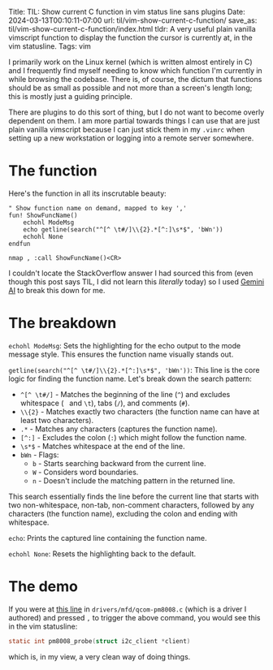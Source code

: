 Title: TIL: Show current C function in vim status line sans plugins
Date: 2024-03-13T00:10:11-07:00
url: til/vim-show-current-c-function/
save_as: til/vim-show-current-c-function/index.html
tldr: A very useful plain vanilla vimscript function to display the function the cursor is currently at, in the vim statusline.
Tags: vim

I primarily work on the Linux kernel (which is written almost entirely in C) and I
frequently find myself needing to know which function I'm currently in while browsing
the codebase. There is, of course, the dictum that functions should be as small as
possible and not more than a screen's length long; this is mostly just a guiding
principle.

There are plugins to do this sort of thing, but I do not want to become overly
dependent on them. I am more partial towards things I can use that are just plain
vanilla vimscript because I can just stick them in my `.vimrc` when setting up a new
workstation or logging into a remote server somewhere.

# The function

Here's the function in all its inscrutable beauty:

```vim
" Show function name on demand, mapped to key ','
fun! ShowFuncName()
	echohl ModeMsg
	echo getline(search("^[^ \t#/]\\{2}.*[^:]\s*$", 'bWn'))
	echohl None
endfun

nmap , :call ShowFuncName()<CR>
```

I couldn't locate the StackOverflow answer I had sourced this from (even though this
post says TIL, I did not learn this *literally* today) so I used [Gemini
AI](https://gemini.google.com/app) to break this down for me.

# The breakdown

`echohl ModeMsg`: Sets the highlighting for the echo output to the mode message
style. This ensures the function name visually stands out.

`getline(search("^[^ \t#/]\\{2}.*[^:]\s*$", 'bWn'))`: This line is the core
logic for finding the function name. Let's break down the search pattern:

- `^[^ \t#/]` - Matches the beginning of the line (`^`) and excludes whitespace (` ` and `\t`), tabs (`/`), and comments (`#`).
- `\\{2}` - Matches exactly two characters (the function name can have at least two characters).
- `.*` - Matches any characters (captures the function name).
- `[^:]` - Excludes the colon (`:`) which might follow the function name.
- `\s*$` - Matches whitespace at the end of the line.
- `bWn` - Flags:
    * `b` - Starts searching backward from the current line.
    * `W` - Considers word boundaries.
    * `n` - Doesn't include the matching pattern in the returned line.

This search essentially finds the line before the current line that starts with
two non-whitespace, non-tab, non-comment characters, followed by any characters
(the function name), excluding the colon and ending with whitespace.

`echo`: Prints the captured line containing the function name.

`echohl None`: Resets the highlighting back to the default.

# The demo

If you were at [this
line](https://git.kernel.org/pub/scm/linux/kernel/git/torvalds/linux.git/tree/drivers/mfd/qcom-pm8008.c?h=v6.8#n178)
in `drivers/mfd/qcom-pm8008.c` (which is a driver I authored) and pressed `,`
to trigger the above command, you would see this in the vim statusline:

```c
static int pm8008_probe(struct i2c_client *client)
```

which is, in my view, a very clean way of doing things.
